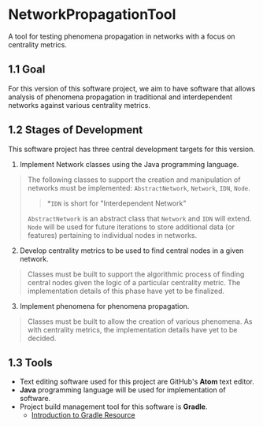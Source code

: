 # NetworkPropagationTool
A tool for testing phenomena propagation in networks with a focus on centrality metrics.

## 1.1 Goal

For this version of this software project, we aim to have software that allows analysis of phenomena propagation in traditional and interdependent networks against various centrality metrics.

## 1.2 Stages of Development

This software project has three central development targets for this version.

1. Implement Network classes using the Java programming language.

> The following classes to support the creation and manipulation of networks must be implemented: `AbstractNetwork`, `Network`, `IDN`, `Node`.
>> \*`IDN` is short for "Interdependent Network"
>
> `AbstractNetwork` is an abstract class that `Network` and `IDN` will extend. `Node` will be used for future iterations to store additional data (or features) pertaining to individual nodes in networks.

2. Develop centrality metrics to be used to find central nodes in a given network.

> Classes must be built to support the algorithmic process of finding central nodes given the logic of a particular centrality metric. The implementation details of this phase have yet to be finalized.

3. Implement phenomena for phenomena propagation.

> Classes must be built to allow the creation of various phenomena. As with centrality metrics, the implementation details have yet to be decided.

## 1.3 Tools

* Text editing software used for this project are GitHub's **Atom** text editor. 
* **Java** programming language will be used for implementation of software.
* Project build management tool for this software is **Gradle**.
	* [Introduction to Gradle Resource](https://spring.io/guides/gs/gradle/#scratch)
